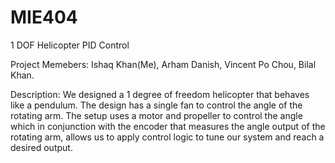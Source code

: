 # MIE404
 1 DOF Helicopter PID Control

Project Memebers: Ishaq Khan(Me), Arham Danish, Vincent Po Chou, Bilal Khan.

Description: We designed a 1 degree of freedom helicopter that behaves like a pendulum. The design has a single fan to control the angle of the rotating arm. The setup uses a motor and propeller to control the angle which in conjunction with the encoder that measures the angle output of the rotating arm, allows us to apply control logic to tune our system and reach a desired output.
